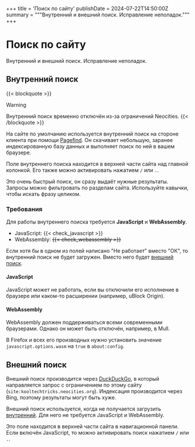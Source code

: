 +++
title = 'Поиск по сайту'
publishDate = 2024-07-22T14:50:00Z
summary = """Внутренний и внешний поиск. Исправление неполадок."""
+++

# Поиск по сайту

Внутренний и внешний поиск. Исправление неполадок.

## Внутренний поиск

{{< blockquote >}}
> [!warning]
> Внутренний поиск временно отключён из-за ограничений Neocities.
{{< /blockquote >}}

На сайте по умолчанию используется внутренний поиск на стороне клиента при
помощи [Pagefind](https://pagefind.app). Он скачивает небольшую, заранее
индексированную базу данных и выполняет поиск по ней в вашем браузере.

Поле внутреннего поиска находится в верхней части сайта над главной колонкой.
Его также можно активировать нажатием `/` или `.`.

Это очень быстрый поиск, он сразу выдаёт нужные результаты. Запросы можно
фильтровать по разделам сайта. Используйте кавычки, чтобы искать фразу целиком.

### Требования

Для работы внутреннего поиска требуется **JavaScript** и **WebAssembly**.

- JavaScript: {{< check_javascript >}}
- WebAssembly: ~~{{< check_webassembly >}}~~

Если хотя бы в одном из полей написано "Не работает" вместо "ОК", то
внутренний поиск не будет загружен. Вместо него будет
[внешний поиск](#внешний-поиск).

#### JavaScript

JavaScript может не работать, если вы отключили его исполнение в браузере или
каком-то расширении (например, uBlock Origin).

#### WebAssembly

WebAssembly должен поддерживаться всеми современными браузерами. Однако он
может быть отключён, например, в Mull.

В Firefox и всех его производных нужно установить значение
`javascript.options.wasm` на `true` в `about:config`.

## Внешний поиск

Внешний поиск производится через [DuckDuckGo](/wiki/search-engines#duckduckgo),
в который направляется запрос с ограничением по этому сайту
(`site:kooltechtricks.neocities.org`). Индексация производится через Bing,
поэтому результаты могут быть хуже.

Внешний поиск используется, когда не получается загрузить
[внутренний](#внутренний-поиск). Для него не требуется JavaScript и WebAssembly.

Это поле находится в верхней части сайта в навигационной панели. Если включён
JavaScript, то можно активировать поиск нажатием `/` или `.`.
